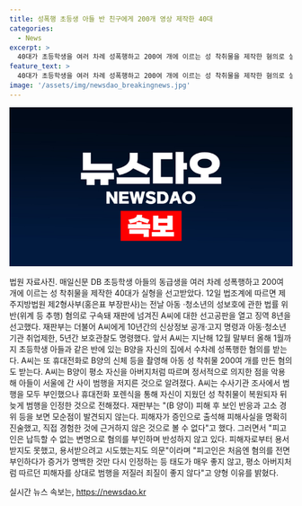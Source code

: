 ```yaml
---
title: 성폭행 초등생 아들 반 친구에게 200개 영상 제작한 40대
categories:
  - News
excerpt: >
  40대가 초등학생을 여러 차례 성폭행하고 200여 개에 이르는 성 착취물을 제작한 혐의로 실형을 선고받았다. 제주지방법원 제2형사부는 A씨에게 징역 8년과 10년간의 신상정보 공개·고지 명령을 내렸다. A씨는 아동을 아버지처럼 의지하는 B양을 악용해 범행을 저질렀으며, 처음에는 모든 혐의를 부인했다가 증거가 명백해지자 뒤늦게 인정하는 등 태도가 좋지 않다는 평가를 받았다. (단어 수: 99)
feature_text: >
  40대가 초등학생을 여러 차례 성폭행하고 200여 개에 이르는 성 착취물을 제작한 혐의로 실형을 선고받았다. 제주지방법원 제2형사부는 A씨에게 징역 8년과 10년간의 신상정보 공개·고지 명령을 내렸다. A씨는 아동을 아버지처럼 의지하는 B양을 악용해 범행을 저질렀으며, 처음에는 모든 혐의를 부인했다가 증거가 명백해지자 뒤늦게 인정하는 등 태도가 좋지 않다는 평가를 받았다. (단어 수: 99)
image: '/assets/img/newsdao_breakingnews.jpg'
---
```


<p><img src="/assets/img/newsdao_breakingnews.jpg" alt="pcversion 속보" /></p>

<p data-ke-size="size16">법원 자료사진. 매일신문 DB 초등학생 아들의 동급생을 여러 차례 성폭행하고 200여 개에 이르는 성 착취물을 제작한 40대가 실형을 선고받았다. 12일 법조계에 따르면 제주지방법원 제2형사부(홍은표 부장판사)는 전날 아동 ·청소년의 성보호에 관한 법률 위반(위계 등 추행) 혐의로 구속돼 재판에 넘겨진 A씨에 대한 선고공판을 열고 징역 8년을 선고했다. 재판부는 더불어 A씨에게 10년간의 신상정보 공개·고지 명령과 아동·청소년 기관 취업제한, 5년간 보호관찰도 명령했다. 앞서 A씨는 지난해 12월 말부터 올해 1월까지 초등학생 아들과 같은 반에 있는 B양을 자신의 집에서 수차례 성폭행한 혐의를 받는다. A씨는 또 휴대전화로 B양의 신체 등을 촬영해 아동 성 착취물 200여 개를 만든 혐의도 받는다. A씨는 B양이 평소 자신을 아버지처럼 따르며 정서적으로 의지한 점을 악용해 아들이 서울에 간 사이 범행을 저지른 것으로 알려졌다. A씨는 수사기관 조사에서 범행을 모두 부인했으나 휴대전화 포렌식을 통해 자신이 지웠던 성 착취물이 복원되자 뒤늦게 범행을 인정한 것으로 전해졌다. 재판부는 "(B 양이) 피해 후 보인 반응과 고소 경위 등을 보면 모순점이 발견되지 않는다. 피해자가 증인으로 출석해 피해사실을 명확히 진술했고, 직접 경험한 것에 근거하지 않은 것으로 볼 수 없다"고 했다. 그러면서 "피고인은 납득할 수 없는 변명으로 혐의를 부인하며 반성하지 않고 있다. 피해자로부터 용서받지도 못했고, 용서받으려고 시도했는지도 의문"이라며 "피고인은 처음엔 혐의를 전면 부인하다가 증거가 명백한 것만 다시 인정하는 등 태도가 매우 좋지 않고, 평소 아버지처럼 따르던 피해자를 상대로 범행을 저질러 죄질이 좋지 않다"고 양형 이유를 밝혔다.</p>
실시간 뉴스 속보는, <a href="https://newsdao.kr" rel="dofollow">https://newsdao.kr</a>


